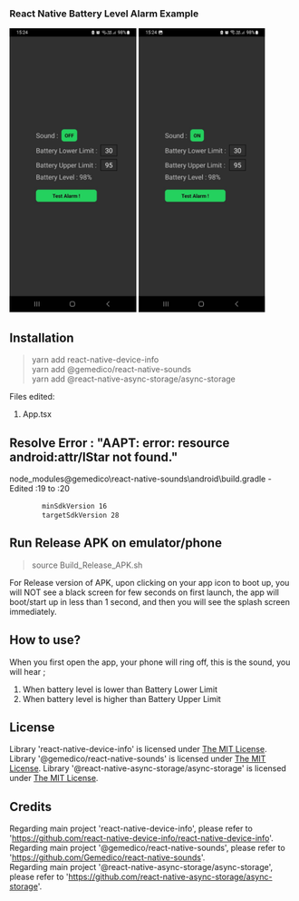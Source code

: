 ### React Native Battery Level Alarm Example

<img src="rnBatteryLevel_OFF.jpeg" height="500"/> <img src="rnBatteryLevel_ON.jpeg" height="500"/>

## Installation
> yarn add react-native-device-info  
> yarn add @gemedico/react-native-sounds  
> yarn add @react-native-async-storage/async-storage 

Files edited:
1. App.tsx

## Resolve Error :  "AAPT: error: resource android:attr/lStar not found."
node_modules\@gemedico\react-native-sounds\android\build.gradle - Edited :19 to :20
```        
        minSdkVersion 16
        targetSdkVersion 28
```
## Run Release APK on emulator/phone
> source Build_Release_APK.sh

For Release version of APK, upon clicking on your app icon to boot up, you will NOT see a black screen for few seconds on first launch, the app will boot/start up in less than 1 second, and then you will see the splash screen immediately.

## How to use?
When you first open the app, your phone will ring off, this is the sound, you will hear ;
1. When battery level is lower than Battery Lower Limit
2. When battery level is higher than Battery Upper Limit

## License

Library 'react-native-device-info' is licensed under [The MIT License](https://mit-license.org/). 
Library '@gemedico/react-native-sounds' is licensed under [The MIT License](https://mit-license.org/). 
Library '@react-native-async-storage/async-storage' is licensed under [The MIT License](https://mit-license.org/). 

## Credits

Regarding main project 'react-native-device-info', please refer to 'https://github.com/react-native-device-info/react-native-device-info'.  
Regarding main project '@gemedico/react-native-sounds', please refer to 'https://github.com/Gemedico/react-native-sounds'.  
Regarding main project '@react-native-async-storage/async-storage', please refer to 'https://github.com/react-native-async-storage/async-storage'.  





